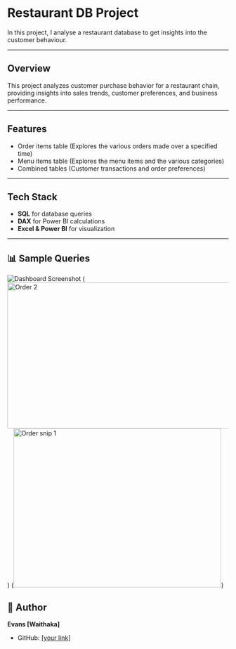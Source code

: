 #  Restaurant DB Project


In this project, I analyse a restaurant database to get insights into the customer behaviour.

---

##  Overview
This project analyzes customer purchase behavior for a restaurant chain, providing insights into sales trends, customer preferences, and business performance.

---

##  Features
- Order items table (Explores the various orders made over a specified time)
- Menu items table (Explores the menu items and the various categories)
- Combined tables (Customer transactions and order preferences)

---

##  Tech Stack
- **SQL** for database queries
- **DAX** for Power BI calculations
- **Excel & Power BI** for visualization


---

## 📊 Sample Queries
![Dashboard Screenshot](<img width="700" height="476" alt="Capture" src="https://github.com/user-attachments/assets/d7aec342-e8fb-489a-ae99-cb74b9c4db93" />)
(<img width="551" height="333" alt="Order 2" src="https://github.com/user-attachments/assets/89b7aab3-73d7-481b-8c56-90303bde93e0" />)
(<img width="473" height="362" alt="Order snip 1" src="https://github.com/user-attachments/assets/60e4f867-5fa1-43ef-9d2e-a50e0cba286e" />)




## 👤 Author
**Evans [Waithaka]**    
- GitHub: [[your link](https://github.com/Vansco13)]



